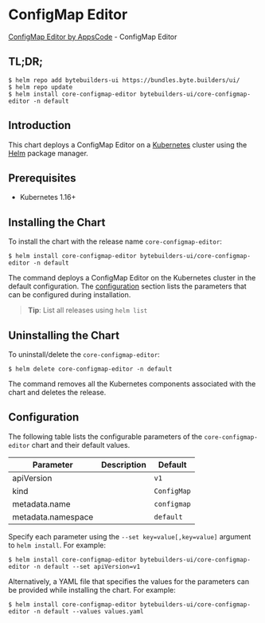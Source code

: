 # ConfigMap Editor

[ConfigMap Editor by AppsCode](https://byte.builders) - ConfigMap Editor

## TL;DR;

```console
$ helm repo add bytebuilders-ui https://bundles.byte.builders/ui/
$ helm repo update
$ helm install core-configmap-editor bytebuilders-ui/core-configmap-editor -n default
```

## Introduction

This chart deploys a ConfigMap Editor on a [Kubernetes](http://kubernetes.io) cluster using the [Helm](https://helm.sh) package manager.

## Prerequisites

- Kubernetes 1.16+

## Installing the Chart

To install the chart with the release name `core-configmap-editor`:

```console
$ helm install core-configmap-editor bytebuilders-ui/core-configmap-editor -n default
```

The command deploys a ConfigMap Editor on the Kubernetes cluster in the default configuration. The [configuration](#configuration) section lists the parameters that can be configured during installation.

> **Tip**: List all releases using `helm list`

## Uninstalling the Chart

To uninstall/delete the `core-configmap-editor`:

```console
$ helm delete core-configmap-editor -n default
```

The command removes all the Kubernetes components associated with the chart and deletes the release.

## Configuration

The following table lists the configurable parameters of the `core-configmap-editor` chart and their default values.

|     Parameter      | Description |        Default         |
|--------------------|-------------|------------------------|
| apiVersion         |             | <code>v1</code>        |
| kind               |             | <code>ConfigMap</code> |
| metadata.name      |             | <code>configmap</code> |
| metadata.namespace |             | <code>default</code>   |


Specify each parameter using the `--set key=value[,key=value]` argument to `helm install`. For example:

```console
$ helm install core-configmap-editor bytebuilders-ui/core-configmap-editor -n default --set apiVersion=v1
```

Alternatively, a YAML file that specifies the values for the parameters can be provided while
installing the chart. For example:

```console
$ helm install core-configmap-editor bytebuilders-ui/core-configmap-editor -n default --values values.yaml
```
